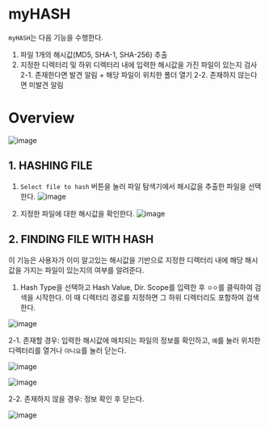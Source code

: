 # myHASH
`myHASH`는 다음 기능을 수행한다.
1. 파일 1개의 해시값(MD5, SHA-1, SHA-256) 추출
2. 지정한 디렉터리 및 하위 디렉터리 내에 입력한 해시값을 가진 파일이 있는지 검사
  2-1. 존재한다면 발견 알림 +  해당 파일이 위치한 폴더 열기
  2-2. 존재하지 않는다면 미발견 알림
  
# Overview
![image](https://user-images.githubusercontent.com/49504937/126594589-abf77d5a-131c-4a2b-a69f-f163c6feca77.png)

## 1. HASHING FILE
1. `Select file to hash` 버튼을 눌러 파일 탐색기에서 해시값을 추출한 파일을 선택한다.
![image](https://user-images.githubusercontent.com/49504937/126594677-0001393b-4ba3-4a7e-8e82-b5f5a22175c5.png)

2. 지정한 파일에 대한 해시값을 확인한다.
![image](https://user-images.githubusercontent.com/49504937/126594712-8da8be55-e335-4ebe-b4f7-fc3deb282a49.png)

## 2. FINDING FILE WITH HASH
이 기능은 사용자가 이미 알고있는 해시값을 기반으로 지정한 디렉터리 내에 해당 해시값을 가지는 파일이 있는지의 여부를 알려준다.
1. Hash Type을 선택하고 Hash Value, Dir. Scope를 입력한 후 `ㅇㅇ`를 클릭하여 검색을 시작한다. 이 때 디렉터리 경로를 지정하면 그 하위 디렉터리도 포함하여 검색한다.

![image](https://user-images.githubusercontent.com/49504937/126594981-afcaa5e7-5b96-4799-ad27-9893585a9179.png)

2-1. 존재할 경우: 입력한 해시값에 매치되는 파일의 정보를 확인하고, `예`를 눌러 위치한 디렉터리를 열거나 `아니요`를 눌러 닫는다.

![image](https://user-images.githubusercontent.com/49504937/126595138-b1c93c11-a88b-4a42-a603-1946f143d5b4.png)

![image](https://user-images.githubusercontent.com/49504937/126595177-a691b707-8ed6-4b12-91cc-9191493653d2.png)

2-2. 존재하지 않을 경우: 정보 확인 후 닫는다.

![image](https://user-images.githubusercontent.com/49504937/126595194-e2ff0a7d-f2a2-4615-940a-e7aeb7870971.png)

